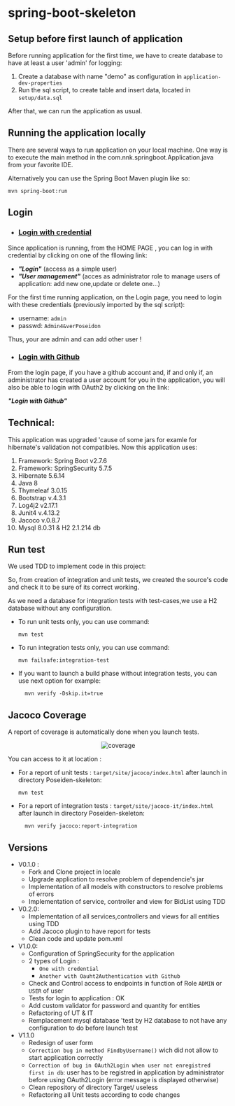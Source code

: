 # spring-boot-skeleton

## Setup before first launch of application

Before running application for the first time, we have to create database to have at least a user 'admin' for logging:

 1. Create a database with name "demo" as configuration in `application-dev-properties`
 2. Run the sql script, to create table and insert data, located in `setup/data.sql` 
   
After that, we can run the application as usual.


## Running the application locally

There are several ways to run application on your local machine. One way is to execute the main method in the com.nnk.springboot.Application.java from your favorite IDE.

Alternatively you can use the Spring Boot Maven plugin like so:
```shell
mvn spring-boot:run
```

## Login 


* ### <u>Login with credential</u>


Since application is running, from the HOME PAGE , you can log in with credential by clicking on one of the fllowing link:

* ***"Login"*** (access as a simple user) 
* ***"User management"*** (acces as administrator role to manage users of application: add new one,update or delete one...)

For the first time running application, on the Login page, you need to login  with these credentials (previously imported by the sql script):

* username: `admin`
* passwd: `Admin4&verPoseidon`

Thus, your are admin and can add other user !

* ### <u>Login with Github</u>
  
From the login page, if you have a github account and, if and only if, an administrator has created a user account for you in the application, you will also be able to login with OAuth2 by clicking on the link:


***"Login with Github"***

## Technical:


This application was upgraded 'cause of some jars for examle for hibernate's validation not compatibles. Now this application uses:
1. Framework: Spring Boot v2.7.6
2. Framework: SpringSecurity 5.7.5
3. Hibernate 5.6.14
4. Java 8
5. Thymeleaf 3.0.15
6. Bootstrap v.4.3.1
7. Log4j2 v2.17.1
8. Junit4 v.4.13.2
9. Jacoco v.0.8.7
10. Mysql 8.0.31 & H2 2.1.214 db

## Run test

We used TDD to implement code in this project:

So, from creation of integration and unit tests, we created the source's code and check it to be sure of its correct working.

As we need a database for integration tests with test-cases,we use a H2 database without any configuration.


* To run unit tests only, you can use command: 
    ```shell
    mvn test
    ```

* To run integration tests only, you can use command:
    ```shell
   mvn failsafe:integration-test
    ```
* If you want to launch a build phase without integration tests, you can use next option for example:  
  ```shell
    mvn verify -Dskip.it=true
    ```

## Jacoco Coverage


A report of coverage is automatically done when you launch tests.
<p align="center" width="90%">
<img src="src/main/resources/static/images/coverage.png"
     alt="coverage"  />
</p>

You can access to it at location :

* For a report of unit tests : `target/site/jacoco/index.html`  after launch in directory Poseiden-skeleton:
    ```shell
    mvn test
    ```

* For a report of integration tests : `target/site/jacoco-it/index.html`  after launch in directory Poseiden-skeleton:
  ```shell
    mvn verify jacoco:report-integration
    ```



## Versions


* V0.1.0 :
    * Fork and Clone project in locale
    * Upgrade application to resolve problem of dependencie's jar
    * Implementation of all models with constructors to resolve problems of errors
    * Implementation of service, controller and view for BidList using TDD
* V0.2.0:
    * Implementation of all services,controllers and views for all entities using TDD
    * Add Jacoco plugin to have report for tests
    * Clean code and update pom.xml
* V1.0.0:
    * Configuration of SpringSecurity for the application
    * 2 types of Login :
        * `One with credential`
        * `Another with Oauht2Authentication with Github`
    * Check and Control access to endpoints in function of Role `ADMIN` or `USER` of user
    * Tests for login to application : OK
    * Add custom validator for password and quantity for entities
    * Refactoring of UT & IT 
    * Remplacement mysql database 'test by H2 database to not have any configuration to do before launch test
* V1.1.0
    * Redesign of user form
    * `Correction bug in method FindbyUsername()` wich did not allow to start application correctly
    * `Correction of bug in OAuth2Login when user not enregistred first in db`: user has to be registred in application by administrator before using OAuth2Login (error message is displayed otherwise)
    * Clean repository of directory Target/ useless
    * Refactoring all Unit tests according to code changes


